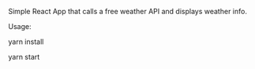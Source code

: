 Simple React App that calls a free weather API and displays weather info.

Usage:

yarn install

yarn start